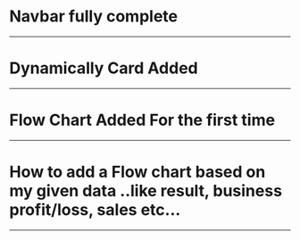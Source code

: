 # Navbar fully complete
____________________________________
# Dynamically Card Added
______________________________________
# Flow Chart Added For the first time
______________________________________
# How to add a Flow chart based on my given data ..like result, business profit/loss, sales etc...
______________________________________
